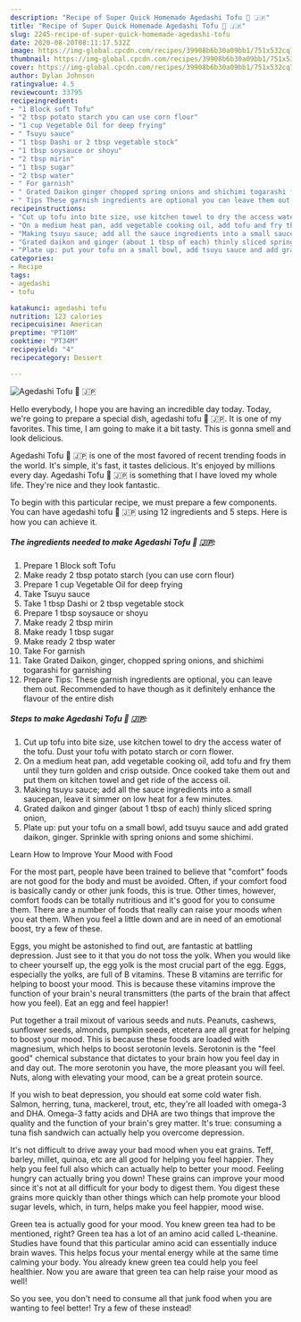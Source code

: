 ```yaml
---
description: "Recipe of Super Quick Homemade Agedashi Tofu 🌱 🇯🇵"
title: "Recipe of Super Quick Homemade Agedashi Tofu 🌱 🇯🇵"
slug: 2245-recipe-of-super-quick-homemade-agedashi-tofu
date: 2020-08-20T08:11:17.532Z
image: https://img-global.cpcdn.com/recipes/39908b6b30a09bb1/751x532cq70/agedashi-tofu-🌱-🇯🇵-recipe-main-photo.jpg
thumbnail: https://img-global.cpcdn.com/recipes/39908b6b30a09bb1/751x532cq70/agedashi-tofu-🌱-🇯🇵-recipe-main-photo.jpg
cover: https://img-global.cpcdn.com/recipes/39908b6b30a09bb1/751x532cq70/agedashi-tofu-🌱-🇯🇵-recipe-main-photo.jpg
author: Dylan Johnson
ratingvalue: 4.5
reviewcount: 33795
recipeingredient:
- "1 Block soft Tofu"
- "2 tbsp potato starch you can use corn flour"
- "1 cup Vegetable Oil for deep frying"
- " Tsuyu sauce"
- "1 tbsp Dashi or 2 tbsp vegetable stock"
- "1 tbsp soysauce or shoyu"
- "2 tbsp mirin"
- "1 tbsp sugar"
- "2 tbsp water"
- " For garnish"
- " Grated Daikon ginger chopped spring onions and shichimi togarashi for garnishing"
- " Tips These garnish ingredients are optional you can leave them out Recommended to have though as it definitely enhance the flavour of the entire dish"
recipeinstructions:
- "Cut up tofu into bite size, use kitchen towel to dry the access water of the tofu. Dust your tofu with potato starch or corn flower."
- "On a medium heat pan, add vegetable cooking oil, add tofu and fry them until they turn golden and crisp outside. Once cooked take them out and put them on kitchen towel and get ride of the access oil."
- "Making tsuyu sauce; add all the sauce ingredients into a small saucepan, leave it simmer on low heat for a few minutes."
- "Grated daikon and ginger (about 1 tbsp of each) thinly sliced spring onion,"
- "Plate up: put your tofu on a small bowl, add tsuyu sauce and add grated daikon, ginger. Sprinkle with spring onions and some shichimi."
categories:
- Recipe
tags:
- agedashi
- tofu

katakunci: agedashi tofu 
nutrition: 123 calories
recipecuisine: American
preptime: "PT10M"
cooktime: "PT34M"
recipeyield: "4"
recipecategory: Dessert

---
```



![Agedashi Tofu 🌱 🇯🇵](https://img-global.cpcdn.com/recipes/39908b6b30a09bb1/751x532cq70/agedashi-tofu-🌱-🇯🇵-recipe-main-photo.jpg)

Hello everybody, I hope you are having an incredible day today. Today, we're going to prepare a special dish, agedashi tofu 🌱 🇯🇵. It is one of my favorites. This time, I am going to make it a bit tasty. This is gonna smell and look delicious.

Agedashi Tofu 🌱 🇯🇵 is one of the most favored of recent trending foods in the world. It's simple, it's fast, it tastes delicious. It's enjoyed by millions every day. Agedashi Tofu 🌱 🇯🇵 is something that I have loved my whole life. They're nice and they look fantastic.




To begin with this particular recipe, we must prepare a few components. You can have agedashi tofu 🌱 🇯🇵 using 12 ingredients and 5 steps. Here is how you can achieve it.

<!--inarticleads1-->

##### The ingredients needed to make Agedashi Tofu 🌱 🇯🇵:

1. Prepare 1 Block soft Tofu
1. Make ready 2 tbsp potato starch (you can use corn flour)
1. Prepare 1 cup Vegetable Oil for deep frying
1. Take  Tsuyu sauce
1. Take 1 tbsp Dashi or 2 tbsp vegetable stock
1. Prepare 1 tbsp soysauce or shoyu
1. Make ready 2 tbsp mirin
1. Make ready 1 tbsp sugar
1. Make ready 2 tbsp water
1. Take  For garnish
1. Take  Grated Daikon, ginger, chopped spring onions, and shichimi togarashi for garnishing
1. Prepare  Tips: These garnish ingredients are optional, you can leave them out. Recommended to have though as it definitely enhance the flavour of the entire dish




<!--inarticleads2-->

##### Steps to make Agedashi Tofu 🌱 🇯🇵:

1. Cut up tofu into bite size, use kitchen towel to dry the access water of the tofu. Dust your tofu with potato starch or corn flower.
1. On a medium heat pan, add vegetable cooking oil, add tofu and fry them until they turn golden and crisp outside. Once cooked take them out and put them on kitchen towel and get ride of the access oil.
1. Making tsuyu sauce; add all the sauce ingredients into a small saucepan, leave it simmer on low heat for a few minutes.
1. Grated daikon and ginger (about 1 tbsp of each) thinly sliced spring onion,
1. Plate up: put your tofu on a small bowl, add tsuyu sauce and add grated daikon, ginger. Sprinkle with spring onions and some shichimi.




Learn How to Improve Your Mood with Food


For the most part, people have been trained to believe that "comfort" foods are not good for the body and must be avoided. Often, if your comfort food is basically candy or other junk foods, this is true. Other times, however, comfort foods can be totally nutritious and it's good for you to consume them. There are a number of foods that really can raise your moods when you eat them. When you feel a little down and are in need of an emotional boost, try a few of these.

Eggs, you might be astonished to find out, are fantastic at battling depression. Just see to it that you do not toss the yolk. When you would like to cheer yourself up, the egg yolk is the most crucial part of the egg. Eggs, especially the yolks, are full of B vitamins. These B vitamins are terrific for helping to boost your mood. This is because these vitamins improve the function of your brain's neural transmitters (the parts of the brain that affect how you feel). Eat an egg and feel happier!

Put together a trail mixout of various seeds and nuts. Peanuts, cashews, sunflower seeds, almonds, pumpkin seeds, etcetera are all great for helping to boost your mood. This is because these foods are loaded with magnesium, which helps to boost serotonin levels. Serotonin is the "feel good" chemical substance that dictates to your brain how you feel day in and day out. The more serotonin you have, the more pleasant you will feel. Nuts, along with elevating your mood, can be a great protein source.

If you wish to beat depression, you should eat some cold water fish. Salmon, herring, tuna, mackerel, trout, etc, they're all loaded with omega-3 and DHA. Omega-3 fatty acids and DHA are two things that improve the quality and the function of your brain's grey matter. It's true: consuming a tuna fish sandwich can actually help you overcome depression. 

It's not difficult to drive away your bad mood when you eat grains. Teff, barley, millet, quinoa, etc are all good for helping you feel happier. They help you feel full also which can actually help to better your mood. Feeling hungry can actually bring you down! These grains can improve your mood since it's not at all difficult for your body to digest them. You digest these grains more quickly than other things which can help promote your blood sugar levels, which, in turn, helps make you feel happier, mood wise.

Green tea is actually good for your mood. You knew green tea had to be mentioned, right? Green tea has a lot of an amino acid called L-theanine. Studies have found that this particular amino acid can essentially induce brain waves. This helps focus your mental energy while at the same time calming your body. You already knew green tea could help you feel healthier. Now you are aware that green tea can help raise your mood as well!

So you see, you don't need to consume all that junk food when you are wanting to feel better! Try a few of these instead!

